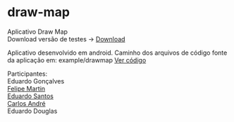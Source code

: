 # draw-map
Aplicativo Draw Map<br>
Download versão de testes -> <a href="https://github.com/FilipeMartin/draw-map/blob/master/draw-map.apk" download="">Download</a>

Aplicativo desenvolvido em android.
Caminho dos arquivos de código fonte da aplicação em: example/drawmap <a href="https://github.com/FilipeMartin/draw-map/tree/master/app/src/main/java/com/example/drawmap">Ver código</a>

Participantes:<br>
Eduardo Gonçalves<br>
<a href="https://github.com/FilipeMartin?tab=repositories" target="_blank">Felipe Martin</a><br>
<a href="https://github.com/ricoeduardo?tab=repositories" target="_blank">Eduardo Santos</a><br>
<a href="https://github.com/carlos-dev?tab=repositories" target="_blank">Carlos André</a><br>
Eduardo Douglas<br>
